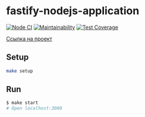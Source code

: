 # fastify-nodejs-application

[![Node CI](https://github.com/hexlet-boilerplates/fastify-nodejs-application/workflows/Node%20CI/badge.svg)](https://github.com/hexlet-boilerplates/fastify-nodejs-application/actions) [![Maintainability](https://api.codeclimate.com/v1/badges/351ed005bd9f37f2ab63/maintainability)](https://codeclimate.com/github/ilrosch/backend-project-6/maintainability) [![Test Coverage](https://api.codeclimate.com/v1/badges/351ed005bd9f37f2ab63/test_coverage)](https://codeclimate.com/github/ilrosch/backend-project-6/test_coverage)

[Ссылка на проект](https://backend-project-6-r26f.onrender.com)

## Setup

```bash
make setup
```

## Run

```bash
$ make start
# Open localhost:3000
```
